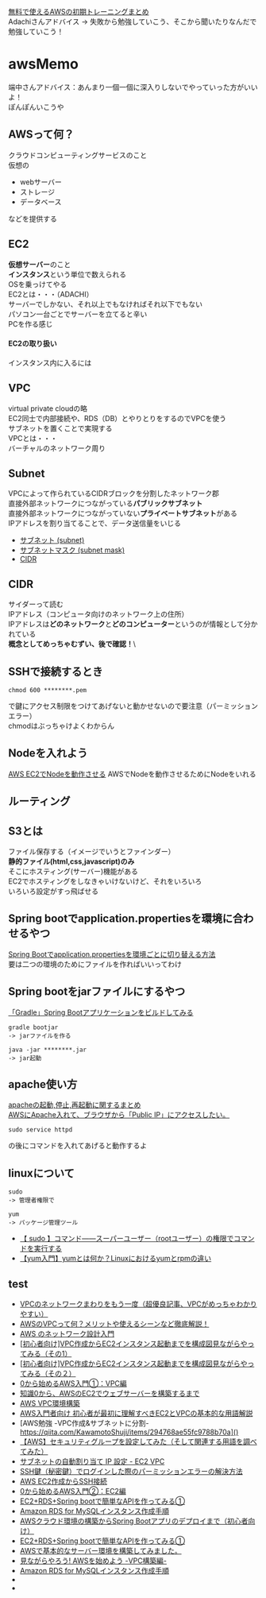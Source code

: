 [無料で使えるAWSの初期トレーニングまとめ](https://techblog.nhn-techorus.com/archives/885)  
Adachiさんアドバイス -> 失敗から勉強していこう、そこから聞いたりなんだで勉強していこう！  

# awsMemo
端中さんアドバイス：あんまり一個一個に深入りしないでやっていった方がいいよ！  
ぽんぽんいこうや  

## AWSって何？
クラウドコンピューティングサービスのこと  
仮想の

- webサーバー
- ストレージ
- データベース

などを提供する

## EC2
**仮想サーバー**のこと  
**インスタンス**という単位で数えられる  
OSを乗っけてやる  
EC2とは・・・（ADACHI）  
サーバーでしかない、それ以上でもなければそれ以下でもない  
パソコン一台ごとでサーバーを立てると辛い  
PCを作る感じ  

#### EC2の取り扱い
インスタンス内に入るには

## VPC
virtual private cloudの略  
EC2同士で内部接続や、RDS（DB）とやりとりをするのでVPCを使う  
サブネットを置くことで実現する  
VPCとは・・・  
バーチャルのネットワーク周り  

## Subnet
VPCによって作られているCIDRブロックを分割したネットワーク郡  
直接外部ネットワークにつながっている**パブリックサブネット**  
直接外部ネットワークにつながっていない**プライベートサブネット**がある  
IPアドレスを割り当てることで、データ送信量をいじる  
* [サブネット (subnet)](https://wa3.i-3-i.info/word11973.html)
* [サブネットマスク (subnet mask)](https://wa3.i-3-i.info/word11975.html)
* [CIDR](https://wa3.i-3-i.info/word11989.html)


## CIDR
サイダーって読む  
IPアドレス（コンピュータ向けのネットワーク上の住所）  
IPアドレスは**どのネットワーク**と**どのコンピューター**というのが情報として分かれている  
**概念としてめっちゃむずい、後で確認！**\  

## SSHで接続するとき

```
chmod 600 ********.pem  
```

で鍵にアクセス制限をつけてあげないと動かせないので要注意（パーミッションエラー）  
chmodはぶっちゃけよくわからん  

## Nodeを入れよう
[AWS EC2でNodeを動作させる](https://qiita.com/oishihiroaki/items/bc663eb1282d87c46e97)
AWSでNodeを動作させるためにNodeをいれる  

## ルーティング

## S3とは
ファイル保存する（イメージでいうとファインダー）  
**静的ファイル(html,css,javascript)のみ**  
そこにホスティング(サーバー)機能がある  
EC2でホスティングをしなきゃいけないけど、それをいろいろ  
いろいろ設定がすっ飛ばせる  

## Spring bootでapplication.propertiesを環境に合わせるやつ
[Spring Bootでapplication.propertiesを環境ごとに切り替える方法](https://intellectual-curiosity.tokyo/2019/04/29/spring-boot%E3%81%A7application-properties%E3%82%92%E7%92%B0%E5%A2%83%E3%81%94%E3%81%A8%E3%81%AB%E5%88%87%E3%82%8A%E6%9B%BF%E3%81%88%E3%82%8B%E6%96%B9%E6%B3%95/)  
要は二つの環境のためにファイルを作ればいいってわけ  

## Spring bootをjarファイルにするやつ
[「Gradle」Spring Bootアプリケーションをビルドしてみる](http://a4dosanddos.hatenablog.com/entry/2018/12/01/115030)  

```
gradle bootjar
-> jarファイルを作る

java -jar ********.jar
-> jar起動
```

## apache使い方
[apacheの起動,停止,再起動に関するまとめ](https://qiita.com/rimoenic/items/81385e08cf772ae5cfe4)  
[AWSにApache入れて、ブラウザから「Public IP」にアクセスしたい。](https://qiita.com/mochizukikotaro/items/2fbaa492776840db05f8)  

```
sudo service httpd
```

の後にコマンドを入れてあげると動作するよ  

## linuxについて

```
sudo
-> 管理者権限で

yum
-> パッケージ管理ツール
```

* [【 sudo 】コマンド――スーパーユーザー（rootユーザー）の権限でコマンドを実行する](https://www.atmarkit.co.jp/ait/articles/1611/28/news036.html)
* [【yum入門】yumとは何か？Linuxにおけるyumとrpmの違い](https://uxmilk.jp/9715)

## test

* [VPCのネットワークまわりをもう一度（超優良記事、VPCがめっちゃわかりやすい）](https://qiita.com/ryosukes/items/9ad289e1d673899fc628)
* [AWSのVPCって何？メリットや使えるシーンなど徹底解説！](https://techplay.jp/column/541)
* [AWS のネットワーク設計入門](https://d1.awsstatic.com/events/jp/2017/summit/slide/D2T3-5.pdf)
* [[初心者向け]VPC作成からEC2インスタンス起動までを構成図見ながらやってみる（その1）](https://dev.classmethod.jp/articles/creation_vpc_ec2_for_beginner_1/)
* [[初心者向け]VPC作成からEC2インスタンス起動までを構成図見ながらやってみる（その２）](https://dev.classmethod.jp/articles/creation_vpc_ec2_for_beginner_2/)
* [0から始めるAWS入門①：VPC編](https://qiita.com/hiroshik1985/items/9de2dd02c9c2f6911f3b)
* [知識0から、AWSのEC2でウェブサーバーを構築するまで](https://qiita.com/shunsuke227ono/items/23dbf4f3bc663a2875f0)
* [AWS VPC環境構築](https://qiita.com/tanj/items/141311526d9ee19aa637)
* [AWS入門者向け 初心者が最初に理解すべきEC2とVPCの基本的な用語解説](https://avinton.com/academy/aws/)
* [AWS勉強 -VPC作成&サブネットに分割-https://qiita.com/KawamotoShuji/items/294768ae55fc9788b70a]()
* [【AWS】セキュリティグループを設定してみた（そして関連する用語を調べてみた）](https://qiita.com/noko_qii/items/d4c19ec5e891264af462)
* [サブネットの自動割り当て IP 設定 - EC2 VPC](https://qiita.com/leomaro7/items/924702bdb1e0701ec6db)
* [SSH鍵（秘密鍵）でログインした際のパーミッションエラーの解決方法](https://qiita.com/turmericN/items/9a1756e98c062bc81ef1)
* [AWS EC2作成からSSH接続](https://qiita.com/gurensouen/items/7382c2d14763436466d2#%E3%82%BF%E3%83%BC%E3%83%9F%E3%83%8A%E3%83%AB%E3%81%A7%E3%81%AE%E6%8E%A5%E7%B6%9A)
* [0から始めるAWS入門②：EC2編](https://qiita.com/hiroshik1985/items/f078a6a017d092a541cf#%E8%B5%B7%E5%8B%95%E3%81%AE%E5%89%8D%E3%81%AB%E5%85%AC%E9%96%8B%E9%8D%B5%E7%A7%98%E5%AF%86%E9%8D%B5%E3%81%AE%E8%A8%AD%E5%AE%9A)
* [EC2+RDS+Spring bootで簡単なAPIを作ってみる①](https://qiita.com/yseki_/items/81c84d78895b009c2aa6)
* [Amazon RDS for MySQLインスタンス作成手順](https://qiita.com/na0AaooQ/items/7c69a88c80f1efb4cad3)
* [AWSクラウド環境の構築からSpring Bootアプリのデプロイまで（初心者向け）](https://qiita.com/KevinFQ/items/119521ebd12bb7890761)
* [EC2+RDS+Spring bootで簡単なAPIを作ってみる①](https://qiita.com/yseki_/items/81c84d78895b009c2aa6)
* [AWSで基本的なサーバー環境を構築してみました。](https://qiita.com/President_Taka/items/a55c85996dd6a8a8bb4c)
* [見ながらやろう! AWSを始めよう -VPC構築編-](https://qiita.com/nago3/items/f5badeb4f7e5c32b0540)
* [Amazon RDS for MySQLインスタンス作成手順](https://qiita.com/na0AaooQ/items/7c69a88c80f1efb4cad3)
* []()
* []()
